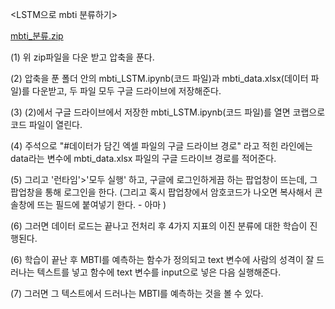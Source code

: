 <LSTM으로 mbti 분류하기>


[mbti_분류.zip](https://github.com/parkjimin00-a11y/1839_gross/files/8861194/mbti_.zip)

(1) 위 zip파일을 다운 받고 압축을 푼다. 

(2) 압축을 푼 폴더 안의 mbti_LSTM.ipynb(코드 파일)과 mbti_data.xlsx(데이터 파일)를 다운받고, 두 파일 모두 구글 드라이브에 저장해준다.

(3) (2)에서 구글 드라이브에서 저장한 mbti_LSTM.ipynb(코드 파일)를 열면 코랩으로 코드 파일이 열린다.

(4) 주석으로 "#데이터가 담긴 엑셀 파일의 구글 드라이브 경로" 라고 적힌 라인에는 data라는 변수에 mbti_data.xlsx 파일의 구글 드라이브 경로를 적어준다.

(5) 그리고 '런타임'>'모두 실행' 하고, 구글에 로그인하게끔 하는 팝업창이 뜨는데, 그 팝업창을 통해 로그인을 한다. (그리고 혹시 팝업창에서 암호코드가 나오면 복사해서 콘솔창에 뜨는 필드에 붙여넣기 한다. - 아마 )

(6) 그러면 데이터 로드는 끝나고 전처리 후 4가지 지표의 이진 분류에 대한 학습이 진행된다.

(6) 학습이 끝난 후 MBTI를 예측하는 함수가 정의되고 text 변수에 사람의 성격이 잘 드러나는 텍스트를 넣고 함수에 text 변수를 input으로 넣은 다음 실행해준다.

(7) 그러면 그 텍스트에서 드러나는 MBTI를 예측하는 것을 볼 수 있다.
